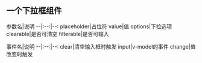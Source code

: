 ## 一个下拉框组件

参数名|说明
--|:--:|--:
placeholder|占位符
value|值
options|下拉选项
clearable|是否可清空
filterable|是否可输入

事件名|说明
--|:--:|--:
clear|清空输入框时触发
input|v-model的事件
change|值改变时触发